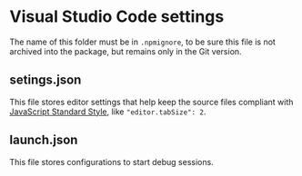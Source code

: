 # Visual Studio Code settings

The name of this folder must be in `.npmignore`, to be sure this file is
not archived into the package, but remains only in the Git version.

## setings.json

This file stores editor settings that help keep the source files compliant
with [JavaScript Standard Style](https://standardjs.com/), like
`"editor.tabSize": 2`.

## launch.json

This file stores configurations to start debug sessions.

